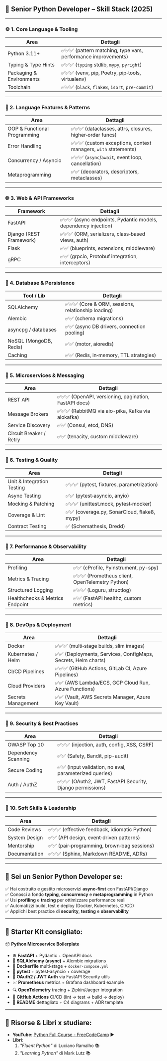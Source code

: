 ## 🐍 Senior Python Developer – Skill Stack (2025)

---

### ⚙️ 1. **Core Language & Tooling**

| Area                     | Dettagli                                                       |
| ------------------------ | -------------------------------------------------------------- |
| Python 3.11+             | ✅✅✅ (pattern matching, type vars, performance improvements) |
| Typing & Type Hints      | ✅✅✅ (`typing` stdlib, `mypy`, `pyright`)                    |
| Packaging & Environments | ✅✅✅ (venv, pip, Poetry, pip‑tools, virtualenv)              |
| Toolchain                | ✅✅✅ (`black`, `flake8`, `isort`, `pre-commit`)              |

---

### 🧠 2. **Language Features & Patterns**

| Area                         | Dettagli                                                        |
| ---------------------------- | --------------------------------------------------------------- |
| OOP & Functional Programming | ✅✅✅ (dataclasses, attrs, closures, higher‑order funcs)       |
| Error Handling               | ✅✅✅ (custom exceptions, context managers, `with` statements) |
| Concurrency / Asyncio        | ✅✅✅ (`async`/`await`, event loop, cancellation)              |
| Metaprogramming              | ✅✅ (decorators, descriptors, metaclasses)                     |

---

### 🌐 3. **Web & API Frameworks**

| Framework               | Dettagli                                                        |
| ----------------------- | --------------------------------------------------------------- |
| FastAPI                 | ✅✅✅ (async endpoints, Pydantic models, dependency injection) |
| Django (REST Framework) | ✅✅✅ (ORM, serializers, class‑based views, auth)              |
| Flask                   | ✅✅ (blueprints, extensions, middleware)                       |
| gRPC                    | ✅✅ (grpcio, Protobuf integration, interceptors)               |

---

### 💾 4. **Database & Persistence**

| Tool / Lib             | Dettagli                                            |
| ---------------------- | --------------------------------------------------- |
| SQLAlchemy             | ✅✅✅ (Core & ORM, sessions, relationship loading) |
| Alembic                | ✅✅ (schema migrations)                            |
| asyncpg / databases    | ✅✅ (async DB drivers, connection pooling)         |
| NoSQL (MongoDB, Redis) | ✅✅ (motor, aioredis)                              |
| Caching                | ✅✅ (Redis, in‑memory, TTL strategies)             |

---

### 🔗 5. **Microservices & Messaging**

| Area                    | Dettagli                                               |
| ----------------------- | ------------------------------------------------------ |
| REST API                | ✅✅✅ (OpenAPI, versioning, pagination, FastAPI docs) |
| Message Brokers         | ✅✅✅ (RabbitMQ via aio-pika, Kafka via aiokafka)     |
| Service Discovery       | ✅✅ (Consul, etcd, DNS)                               |
| Circuit Breaker / Retry | ✅✅ (tenacity, custom middleware)                     |

---

### 🧪 6. **Testing & Quality**

| Area                       | Dettagli                                     |
| -------------------------- | -------------------------------------------- |
| Unit & Integration Testing | ✅✅✅ (pytest, fixtures, parametrization)   |
| Async Testing              | ✅✅ (pytest‑asyncio, anyio)                 |
| Mocking & Patching         | ✅✅✅ (unittest.mock, pytest‑mocker)        |
| Coverage & Lint            | ✅✅ (coverage.py, SonarCloud, flake8, mypy) |
| Contract Testing           | ✅ (Schemathesis, Dredd)                     |

---

### 🚀 7. **Performance & Observability**

| Area                            | Dettagli                                         |
| ------------------------------- | ------------------------------------------------ |
| Profiling                       | ✅✅ (cProfile, Pyinstrument, py-spy)            |
| Metrics & Tracing               | ✅✅✅ (Prometheus client, OpenTelemetry Python) |
| Structured Logging              | ✅✅✅ (Loguru, structlog)                       |
| Healthchecks & Metrics Endpoint | ✅✅ (FastAPI healthz, custom metrics)           |

---

### 🐳 8. **DevOps & Deployment**

| Area               | Dettagli                                                       |
| ------------------ | -------------------------------------------------------------- |
| Docker             | ✅✅✅ (multi‑stage builds, slim images)                       |
| Kubernetes / Helm  | ✅✅ (Deployments, Services, ConfigMaps, Secrets, Helm charts) |
| CI/CD Pipelines    | ✅✅✅ (GitHub Actions, GitLab CI, Azure Pipelines)            |
| Cloud Providers    | ✅✅ (AWS Lambda/ECS, GCP Cloud Run, Azure Functions)          |
| Secrets Management | ✅✅ (Vault, AWS Secrets Manager, Azure Key Vault)             |

---

### 🔐 9. **Security & Best Practices**

| Area                | Dettagli                                                   |
| ------------------- | ---------------------------------------------------------- |
| OWASP Top 10        | ✅✅✅ (injection, auth, config, XSS, CSRF)                |
| Dependency Scanning | ✅✅ (Safety, Bandit, pip-audit)                           |
| Secure Coding       | ✅✅ (input validation, no eval, parameterized queries)    |
| Auth / AuthZ        | ✅✅✅ (OAuth2, JWT, FastAPI Security, Django permissions) |

---

### 🤝 10. **Soft Skills & Leadership**

| Area          | Dettagli                                      |
| ------------- | --------------------------------------------- |
| Code Reviews  | ✅✅✅ (effective feedback, idiomatic Python) |
| System Design | ✅✅ (API design, event‑driven patterns)      |
| Mentorship    | ✅✅ (pair‑programming, brown‑bag sessions)   |
| Documentation | ✅✅✅ (Sphinx, Markdown README, ADRs)        |

---

## 🏁 Sei un **Senior Python Developer** se:

✅ Hai costruito e gestito microservizi **async-first** con FastAPI/Django  
✅ Conosci a fondo **typing**, **concurrency** e **metaprogramming** in Python  
✅ Usi **profiling** e **tracing** per ottimizzare performance reali  
✅ Automatizzi build, test e deploy (Docker, Kubernetes, CI/CD)  
✅ Applichi best practice di **security**, **testing** e **observability**

---

## 🎁 Starter Kit consigliato:

📦 **Python Microservice Boilerplate**

- ⚙️ **FastAPI** + Pydantic + OpenAPI docs
- 💾 **SQLAlchemy (async)** + Alembic migrations
- 🐳 **Dockerfile** multi‑stage + `docker-compose.yml`
- 🧪 **pytest** + pytest‑asyncio + coverage
- 🔐 **OAuth2 / JWT Auth** via FastAPI Security utils
- 📈 **Prometheus** metrics + Grafana dashboard example
- 🔍 **OpenTelemetry** tracing + Zipkin/Jaeger integration
- 🚀 **GitHub Actions** CI/CD (lint → test → build → deploy)
- 📄 **README** dettagliato + C4 diagrams + ADR template

---

## 📘 Risorse & Libri x studiare:

- **YouTube**: [Python Full Course - FreeCodeCamp](https://www.youtube.com/watch?v=rfscVS0vtbw) ▶️
- **Libri**:
  1. _"Fluent Python"_ di Luciano Ramalho 📚
  2. _"Learning Python"_ di Mark Lutz 📚
